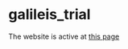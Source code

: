 # galileis_trial
 
The website is active at [this page](https://atterebf.github.io/galileis_trial/)
